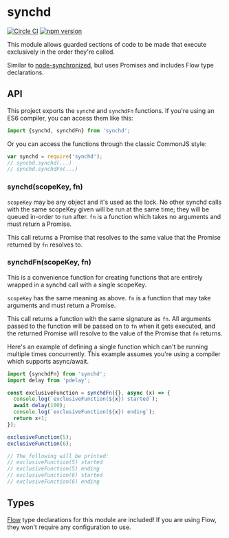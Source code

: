 # synchd

[![Circle CI](https://circleci.com/gh/AgentME/synchd.svg?style=shield)](https://circleci.com/gh/AgentME/synchd)
[![npm version](https://badge.fury.io/js/synchd.svg)](https://badge.fury.io/js/synchd)

This module allows guarded sections of code to be made that execute exclusively
in the order they're called.

Similar to [node-synchronized](https://github.com/jupiter/node-synchronized),
but uses Promises and includes Flow type declarations.

## API

This project exports the `synchd` and `synchdFn` functions. If you're using an
ES6 compiler, you can access them like this:

```js
import {synchd, synchdFn} from 'synchd';
```

Or you can access the functions through the classic CommonJS style:

```js
var synchd = require('synchd');
// synchd.synchd(...)
// synchd.synchdFn(...)
```

### synchd(scopeKey, fn)

`scopeKey` may be any object and it's used as the lock. No other synchd calls
with the same scopeKey given will be run at the same time; they will be queued
in-order to run after. `fn` is a function which takes no arguments and must
return a Promise.

This call returns a Promise that resolves to the same value that the Promise
returned by `fn` resolves to.

### synchdFn(scopeKey, fn)

This is a convenience function for creating functions that are entirely wrapped
in a synchd call with a single scopeKey.

`scopeKey` has the same meaning as above. `fn` is a function that may take
arguments and must return a Promise.

This call returns a function with the same signature as `fn`. All arguments
passed to the function will be passed on to `fn` when it gets executed, and the
returned Promise will resolve to the value of the Promise that `fn` returns.

Here's an example of defining a single function which can't be running multiple
times concurrently. This example assumes you're using a compiler which supports
async/await.

```js
import {synchdFn} from 'synchd';
import delay from 'pdelay';

const exclusiveFunction = synchdFn({}, async (x) => {
  console.log(`exclusiveFunction(${x}) started`);
  await delay(100);
  console.log(`exclusiveFunction(${x}) ending`);
  return x+1;
});

exclusiveFunction(5);
exclusiveFunction(6);

// The following will be printed:
// exclusiveFunction(5) started
// exclusiveFunction(5) ending
// exclusiveFunction(6) started
// exclusiveFunction(6) ending
```

## Types

[Flow](https://flowtype.org/) type declarations for this module are included!
If you are using Flow, they won't require any configuration to use.

